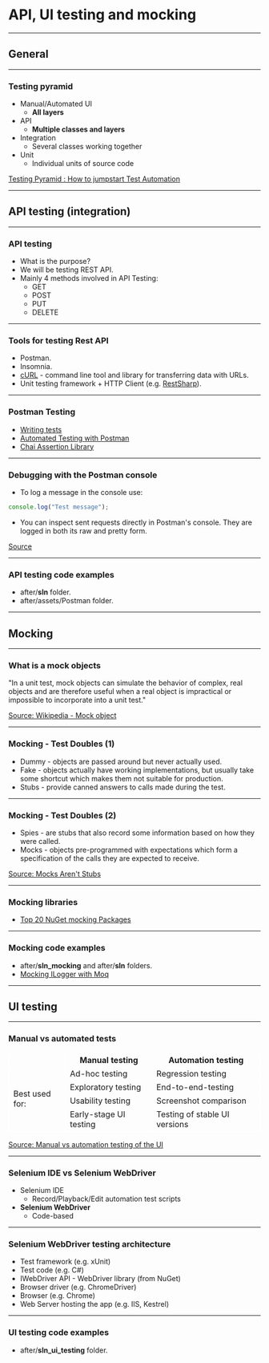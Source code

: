 # API, UI testing and mocking

---

## General

---

### Testing pyramid

- Manual/Automated UI
  - **All layers**
- API
  - **Multiple classes and layers**
- Integration
  - Several classes working together
- Unit
  - Individual units of source code

[Testing Pyramid : How to jumpstart Test Automation](https://www.browserstack.com/guide/testing-pyramid-for-test-automation)

---

## API testing (integration)

---

### API testing

- What is the purpose?
- We will be testing REST API.
- Mainly 4 methods involved in API Testing:
  - GET
  - POST
  - PUT
  - DELETE

---

### Tools for testing Rest API

- Postman.
- Insomnia.
- [cURL](https://curl.haxx.se) - command line tool and library
for transferring data with URLs.
- Unit testing framework + HTTP Client (e.g. [RestSharp](https://restsharp.dev)).

---

### Postman Testing

- [Writing tests](https://learning.postman.com/docs/writing-scripts/test-scripts/)
- [Automated Testing with Postman](https://www.postman.com/automated-testing/)
- [Chai Assertion Library](https://www.chaijs.com)

---

### Debugging with the Postman console

- To log a message in the console use:

```js
console.log("Test message");
```

- You can inspect sent requests directly in Postman's console. They are logged in both its raw and pretty form.

[Source](https://blog.postman.com/powerful-debugging-with-the-postman-console)

---

### API testing code examples

- after/**sln** folder.
- after/assets/Postman folder.

---

## Mocking

---

### What is a mock objects

"In a unit test, mock objects can simulate the behavior of complex, real objects and are therefore useful when a real object is impractical or impossible to incorporate into a unit test."

[Source: Wikipedia - Mock object](https://en.wikipedia.org/wiki/Mock_object)

---

### Mocking - Test Doubles (1)

- Dummy - objects are passed around but never actually used.
- Fake - objects actually have working implementations, but usually take some shortcut which makes them not suitable for production.
- Stubs - provide canned answers to calls made during the test.

---

### Mocking - Test Doubles (2)

- Spies - are stubs that also record some information based on how they were called.
- Mocks - objects pre-programmed with expectations which form a specification of the calls they are expected to receive.

[Source: Mocks Aren't Stubs](https://martinfowler.com/articles/mocksArentStubs.html)

---

### Mocking libraries

- [Top 20 NuGet mocking Packages](https://nugetmusthaves.com/tag/Mocking)

---

### Mocking code examples

- after/**sln_mocking** and after/**sln** folders.
- [Mocking ILogger with Moq](https://adamstorr.azurewebsites.net/blog/mocking-ilogger-with-moq)

---

## UI testing

---

### Manual vs automated tests

<table style="border: 1px solid white; border-collapse: collapse;">
    <thead>
        <tr>
            <th style="border: 1px solid white;"></th>
            <th style="border: 1px solid white;">Manual testing</th>
            <th style="border: 1px solid white;">Automation testing</th>
        </tr>
    </thead>
    <tbody>
        <tr>
            <td rowspan=4 style="border: 1px solid white;">Best used for:</td>
            <td style="border: 1px solid white;">Ad-hoc testing</td>
            <td style="border: 1px solid white;">Regression testing</td>
        </tr>
        <tr>
            <td style="border: 1px solid white;">Exploratory testing</td>
            <td style="border: 1px solid white;">End-to-end-testing</td>
        </tr>
        <tr>
            <td style="border: 1px solid white;">Usability testing</td>
            <td style="border: 1px solid white;">Screenshot comparison</td>
        </tr>
        <tr>
            <td style="border: 1px solid white;">Early-stage UI testing</td>
            <td style="border: 1px solid white;">Testing of stable UI versions</td>
        </tr>
    </tbody>
</table>

[Source: Manual vs automation testing of the UI](https://screenster.io/manual-vs-automation-testing/)

---

### Selenium IDE vs Selenium WebDriver

- Selenium IDE
  - Record/Playback/Edit automation test scripts
- **Selenium WebDriver**
  - Code-based

---

### Selenium WebDriver testing architecture

- Test framework (e.g. xUnit)
- Test code (e.g. C#)
- IWebDriver API - WebDriver library (from NuGet)
- Browser driver (e.g. ChromeDriver)
- Browser (e.g. Chrome)
- Web Server hosting the app (e.g. IIS, Kestrel)

---

### UI testing code examples

- after/**sln_ui_testing** folder.
